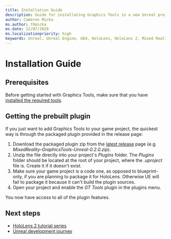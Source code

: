 ```yaml
---
title: Installation Guide
description: Guide for installating Graphics Tools in a new Unreal project.
author: Cameron Micka
ms.author: thmicka
ms.date: 12/07/2020
ms.localizationpriority: high
keywords: Unreal, Unreal Engine, UE4, HoloLens, HoloLens 2, Mixed Reality, development, MRTK, GT, Graphics Tools, Graphics, Rendering, Materials, Optimization
---
```


# Installation Guide

## Prerequisites

Before getting started with Graphics Tools, make sure that you have [installed the required tools](https://docs.microsoft.com/windows/mixed-reality/install-the-tools?tabs=unreal).

## Getting the prebuilt plugin

If you just want to add Graphics Tools to your game project, the quickest way is through the packaged plugin provided in the release page:
1. Download the packaged plugin zip from the [latest release](https://github.com/microsoft/MixedReality-GraphicsTools-Unreal/releases) page (e.g. _MixedReality-GraphicsTools-Unreal-0.2.0.zip_).
1. Unzip the file directly into your project's _Plugins_ folder. The _Plugins_ folder should be located at the root of your project, where the _.uproject_ file is. Create it if it doesn't exist.
1. Make sure your game project is a code one, as opposed to blueprint-only, if you are planning to package it for HoloLens. Otherwise UE will fail to package it because it can't build the plugin sources.
1. Open your project and enable the _GT Tools_ plugin in the plugins menu. 

You now have access to all of the plugin features.

## Next steps

* [HoloLens 2 tutorial series](https://docs.microsoft.com/windows/mixed-reality/unreal-uxt-ch1)
* [Unreal development journey](https://docs.microsoft.com/windows/mixed-reality/unreal-development-overview)
